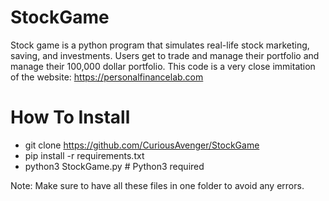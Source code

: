 # StockGame
Stock game is a python program that simulates real-life stock marketing, saving, and investments. Users get to trade and manage their portfolio and manage their 100,000 dollar portfolio. This code is a very close immitation of the website: https://personalfinancelab.com

# How To Install
- git clone https://github.com/CuriousAvenger/StockGame
- pip install -r requirements.txt
- python3 StockGame.py # Python3 required

Note: Make sure to have all these files in one folder to avoid any errors.
